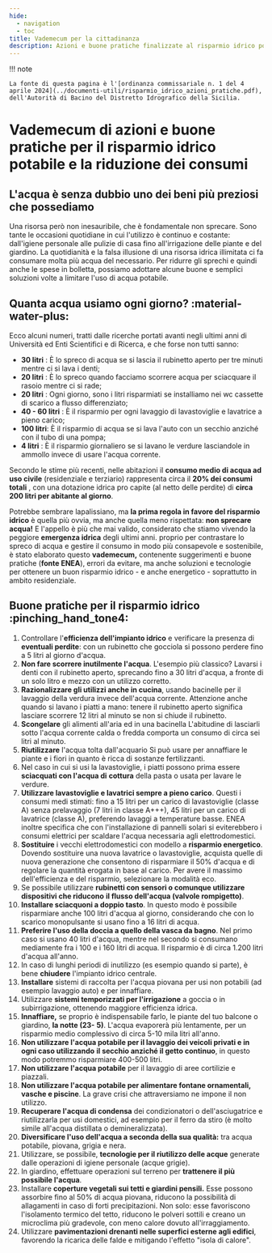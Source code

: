 ```yaml
---
hide:
  - navigation
  - toc
title: Vademecum per la cittadinanza
description: Azioni e buone pratiche finalizzate al risparmio idrico potabile ed alla riduzione dei consumi
---
```


!!! note

    La fonte di questa pagina è l'[ordinanza commissariale n. 1 del 4 aprile 2024](../documenti-utili/risparmio_idrico_azioni_pratiche.pdf), dell'Autorità di Bacino del Distretto Idrografico della Sicilia.

# Vademecum di azioni e buone pratiche per il risparmio idrico potabile e la riduzione dei consumi

## L'acqua è senza dubbio uno dei beni più preziosi che possediamo 

Una risorsa però non inesauribile, che è fondamentale non sprecare. Sono tante le occasioni quotidiane in cui l'utilizzo è
continuo e costante: dall'igiene personale alle pulizie di casa fino all'irrigazione delle piante e del giardino.
La quotidianità e la falsa illusione di una risorsa idrica illimitata ci fa consumare molta più acqua del
necessario. Per ridurre gli sprechi e quindi anche le spese in bolletta, possiamo adottare alcune buone e
semplici soluzioni volte a limitare l'uso di acqua potabile.

## Quanta acqua usiamo ogni giorno? :material-water-plus:

Ecco alcuni numeri, tratti dalle ricerche portati avanti negli ultimi anni di Università ed Enti Scientifici e di Ricerca, e che forse non tutti sanno:

- **30 litri** : È lo spreco di acqua se si lascia il rubinetto aperto per tre minuti mentre ci si lava i denti;
- **20 litri** : È lo spreco quando facciamo scorrere acqua per sciacquare il rasoio mentre ci si rade;
- **20 litri** : Ogni giorno, sono i litri risparmiati se installiamo nei wc cassette di scarico a flusso differenziato;
- **40 - 60 litri** : È il risparmio per ogni lavaggio di lavastoviglie e lavatrice a pieno carico;
- **100 litri**: È il risparmio di acqua se si lava l'auto con un secchio anziché con il tubo di una pompa;
- **4 litri** : È il risparmio giornaliero se si lavano le verdure lasciandole in ammollo invece di usare l'acqua corrente.

Secondo le stime più recenti, nelle abitazioni il **consumo medio di acqua ad uso civile** (residenziale e
terziario) rappresenta circa il **20% dei consumi totali** , con una dotazione idrica pro capite (al netto delle
perdite) di **circa 200 litri per abitante al giorno**.

Potrebbe sembrare lapalissiano, ma **la prima regola in favore del risparmio idrico** è quella più ovvia,
ma anche quella meno rispettata: **non sprecare acqua!** E l'appello è più che mai valido, considerato che
stiamo vivendo la peggiore **emergenza idrica** degli ultimi anni. proprio per contrastare lo spreco di
acqua e gestire il consumo in modo più consapevole e sostenibile, è stato elaborato
questo **vademecum,** contenente suggerimenti e buone pratiche (**fonte ENEA**), errori da evitare, ma anche soluzioni
e tecnologie per ottenere un buon risparmio idrico - e anche energetico - soprattutto in ambito
residenziale.

## Buone pratiche per il risparmio idrico :pinching_hand_tone4:

1. Controllare l'**efficienza dell'impianto idrico** e verificare la presenza di **eventuali perdite**: con
    un rubinetto che gocciola si possono perdere fino a 5 litri al giorno d'acqua.
2. **Non fare scorrere inutilmente l'acqua**. L'esempio più classico? Lavarsi i denti con il rubinetto
    aperto, sprecando fino a 30 litri d'acqua, a fronte di un solo litro e mezzo con un utilizzo corretto.
3. **Razionalizzare gli utilizzi anche in cucina**, usando bacinelle per il lavaggio della verdura
    invece dell'acqua corrente. Attenzione anche quando si lavano i piatti a mano: tenere il rubinetto
    aperto significa lasciare scorrere 12 litri al minuto se non si chiude il rubinetto.
4. **Scongelare** gli alimenti all'aria ed in una bacinella L'abitudine di lasciarli sotto l'acqua corrente
    calda o fredda comporta un consumo di circa sei litri al minuto.
5. **Riutilizzare** l'acqua tolta dall'acquario Si può usare per annaffiare le piante e i fiori in quanto è
    ricca di sostanze fertilizzanti.
6. Nel caso in cui si usi la lavastoviglie, i piatti possono prima essere **sciacquati con l'acqua di**
    **cottura** della pasta o usata per lavare le verdure.
7. **Utilizzare lavastoviglie e lavatrici sempre a pieno carico**. Questi i consumi medi stimati: fino
    a 15 litri per un carico di lavastoviglie (classe A) senza prelavaggio (7 litri in classe A+++), 45 litri
    per un carico di lavatrice (classe A), preferendo lavaggi a temperature basse. ENEA inoltre
    specifica che con l'installazione di pannelli solari si eviterebbero i consumi elettrici per scaldare
    l'acqua necessaria agli elettrodomestici.
8. **Sostituire** i vecchi elettrodomestici con modello a **risparmio energetico**. Dovendo sostituire
    una nuova lavatrice o lavastoviglie, acquista quelle di nuova generazione che consentono di
    risparmiare il 50% d'acqua e di regolare la quantità erogata in base al carico. Per avere il massimo
    dell'efficienza e del risparmio, selezionare la modalità eco.
9. Se possibile utilizzare **rubinetti con sensori o comunque utilizzare dispositivi che riducono**
    **il flusso dell'acqua (valvole rompigetto)**.
10. **Installare sciacquoni a doppio tasto**. In questo modo è possibile risparmiare anche 100 litri
    d'acqua al giorno, considerando che con lo scarico monopulsante si usano fino a 16 litri di acqua.
11. **Preferire l'uso della doccia a quello della vasca da bagno**. Nel primo caso si usano 40 litri
    d'acqua, mentre nel secondo si consumano mediamente fra i 100 e i 160 litri di acqua. Il risparmio
    è di circa 1.200 litri d'acqua all'anno.
12. In caso di lunghi periodi di inutilizzo (es esempio quando si parte), è bene **chiudere** l'impianto
    idrico centrale.
13. **Installare** sistemi di raccolta per l'acqua piovana per usi non potabili (ad esempio lavaggio auto)
    e per innaffiare.
14. Utilizzare **sistemi temporizzati per l'irrigazione** a goccia o in subirrigazione, ottenendo
    maggiore efficienza idrica.
15. **Innaffiare,** se proprio è indispensabile farlo, le piante del tuo balcone o giardino, **la notte (23-**
    **5)**. L'acqua evaporerà più lentamente, per un risparmio medio complessivo di circa 5-10 mila litri
    all'anno.
16. **Non utilizzare l'acqua potabile per il lavaggio dei veicoli privati e in ogni caso utilizzando**
    **il secchio anziché il getto continuo**, in questo modo potremmo risparmiare 400-500 litri.
17. **Non utilizzare l'acqua potabile** per il lavaggio di aree cortilizie e piazzali.
18. **Non utilizzare l'acqua potabile per alimentare fontane ornamentali, vasche e piscine**. La
    grave crisi che attraversiamo ne impone il non utilizzo.
19. **Recuperare l'acqua di condensa** dei condizionatori o dell'asciugatrice e riutilizzarla per usi
    domestici, ad esempio per il ferro da stiro (è molto simile all'acqua distillata o demineralizzata).
20. **Diversificare l'uso dell'acqua a seconda della sua qualità:** tra acqua potabile, piovana, grigia
    e nera.
21. Utilizzare, se possibile, **tecnologie per il riutilizzo delle acque** generate dalle operazioni di
    igiene personale (acque grigie).
22. In giardino, effettuare operazioni sul terreno per **trattenere il più possibile l'acqua**.
23. Installare **coperture vegetali sui tetti e giardini pensili.** Esse possono assorbire fino al 50% di
    acqua piovana, riducono la possibilità di allagamenti in caso di forti precipitazioni. Non solo: esse
    favoriscono l'isolamento termico del tetto, riducono le polveri sottili e creano un microclima più
    gradevole, con meno calore dovuto all'irraggiamento.
24. Utilizzare **pavimentazioni drenanti nelle superfici esterne agli edifici**, favorendo la ricarica
    delle falde e mitigando l'effetto "isola di calore".
